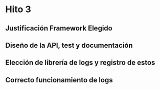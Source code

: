# Hito 3

## Justificación Framework Elegido

## Diseño de la API, test y documentación

## Elección de librería de logs y registro de estos

## Correcto funcionamiento de logs

